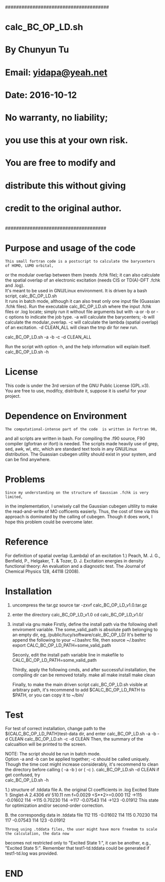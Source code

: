 ######################################
# 
# calc_BC_OP_LD.sh
# 
# By Chunyun Tu 
# Email: yidapa@yeah.net  
# 
# Date: 2016-10-12 
# 
# No warranty, no liability; 
# you use this at your own risk. 
# 
# You are free to modify and 
# distribute this without giving 
# credit to the original author. 
# 
#####################################

# Purpose and usage of the code 
	This small fortran code is a postscript to calculate the barycenters of HOMO, LUMO orbital,
or the modular overlap between them (needs .fchk file); it can also calculate the spatial overlap 
of an electronic excitation (needs CIS or TD(A)-DFT .fchk and .log).  
It's meant to be used in GNU/Linux environment. 
It is driven by a bash script, calc_BC_OP_LD.sh  
It runs in batch mode, although it can also treat only one input file (Guassian .fchk files).
Run the executable  calc_BC_OP_LD.sh  where the input .fchk files or .log locate; simply run 
it without file arguments but with -a or -b or -c  options to indicate the job type. 
-a will calculate the barycenters;
-b will calculate the modular_overlap.
-c will calculate the lambda (spatial overlap) of an excitation. 
-d CLEAN_ALL  will clean the tmp dir for new run. 

calc_BC_OP_LD.sh  -a  -b  -c  -d CLEAN_ALL 

Run the script with option -h, and the help information will explain itself.  
calc_BC_OP_LD.sh   -h 

# License
 This code is under the 3rd version of the GNU Public License (GPL.v3).  
You are free to use, modifcy, distribute it, suppose it is 
useful for your project.  

# Dependence on Environment 
	The computational-intense part of the code  is written in Fortran 90, 
and all scripts are written in bash. 
For compiling the .f90 source, F90 compiler (gfortran or ifort) is needed. 
The scripts made heavily use of grep, sed, awk, wl, etc, which are standard text 
tools in any GNU/Linux distribution. 
	The Guassian cubegen utility should exist in your system, and can be find anywhere.

# Problems 
	Since my understanding on the structure of Gaussian .fchk is very limited, 
in the implementation, I unwisely call the Gaussian cubegen ultility to make the 
read-and-write of MO cofficents easierly.  Thus, the cost of time via this approach 
is dominated by the calling of cubegen. Though it does work, I hope this problem 
could be overcome later.

# Reference 
For definition of spatial overlap (Lambda) of an excitation
1.) Peach, M. J. G., Benfield, P., Helgaker, T. & Tozer, D. J. Excitation energies in density functional theory: An evaluation and a diagnostic test. The Journal of Chemical Physics 128, 44118 (2008).


# Installation 
1. uncompress the tar.gz source 
	tar -zxvf  calc_BC_OP_LD_v1.0.tar.gz  
2. enter the directory calc_BC_OP_LD_v1.0 
	cd  calc_BC_OP_LD_v1.0/ 
3. install via gnu make 
	Firstly, define the install path via the following shell enviroment variable. The some_valid_path
is absolute path belonging to an empty dir, eg, /public/tucy/software/calc_BC_OP_LD/ 
It's better to append the following to your ~/.bashrc  file, then source  ~/.bashrc  
export CALC_BC_OP_LD_PATH=some_valid_path 


	Seconly, edit the install path variable line in makefile to  CALC_BC_OP_LD_PATH=some_valid_path  

	Thirdly, apply the following cmds, and after successful installation, the compiling dir can
be removed totally. 
	make  all
	make  install 
	make  clean

	Finally, to make the main driven script  calc_BC_OP_LD.sh  visible at arbitrary path, it's recommend 
to add  $CALC_BC_OP_LD_PATH  to  $PATH, or you can copy  it  to  ~/bin/ 


# Test 
  For test of correct installation, change path to the ${CALC_BC_OP_LD_PATH}test-data dir, and enter 
	calc_BC_OP_LD.sh  -a -b -d CLEAN 
	calc_BC_OP_LD.sh  -c  -d CLEAN 
Then, the summary of the calcualtion will be printed to the screen.

NOTE: The script should  be run in batch mode.  
Option -a and -b can be applied together; -c should be called uniquely. 
Though the time cost might increase considerably, it's recommend to clean 
the directory before calling  ( -a -b )  or ( -c ).
    calc_BC_OP_LD.sh  -d   CLEAN 
if get confused, try  
    calc_BC_OP_LD.sh  -h  

1.) structure of .tddata file
	A. the original CI coefficients in .log 
 Excited State   1:      Singlet-A      2.4306 eV  510.11 nm  f=0.0029  <S**2>=0.000
     112 ->115        -0.01602
     114 ->115         0.70230
     114 ->117        -0.07543
     114 ->123        -0.01912
 This state for optimization and/or second-order correction.

  B. the correspondig data in .tddata file 
     112   115        -0.01602
     114   115         0.70230
     114   117        -0.07543
     114   123        -0.01912

	Throug using .tddata files, the user might have more freedom to scale the calculation, the data now
becomes not restricted only to "Excited State   1:", it can be another, e.g., "Excited State   5:". 
Remember that test1-td.tddata could be generated if test1-td.log was provided. 


# END 
